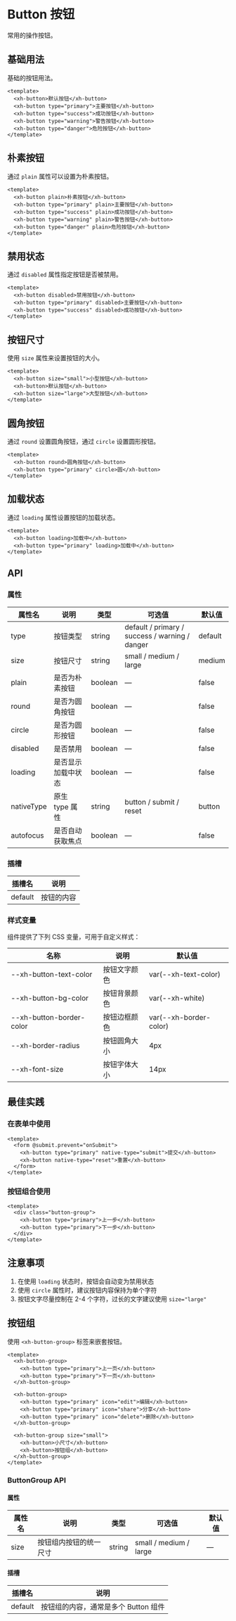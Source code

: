 # Button 按钮

常用的操作按钮。

## 基础用法

基础的按钮用法。

```vue
<template>
  <xh-button>默认按钮</xh-button>
  <xh-button type="primary">主要按钮</xh-button>
  <xh-button type="success">成功按钮</xh-button>
  <xh-button type="warning">警告按钮</xh-button>
  <xh-button type="danger">危险按钮</xh-button>
</template>
```

## 朴素按钮

通过 `plain` 属性可以设置为朴素按钮。

```vue
<template>
  <xh-button plain>朴素按钮</xh-button>
  <xh-button type="primary" plain>主要按钮</xh-button>
  <xh-button type="success" plain>成功按钮</xh-button>
  <xh-button type="warning" plain>警告按钮</xh-button>
  <xh-button type="danger" plain>危险按钮</xh-button>
</template>
```

## 禁用状态

通过 `disabled` 属性指定按钮是否被禁用。

```vue
<template>
  <xh-button disabled>禁用按钮</xh-button>
  <xh-button type="primary" disabled>主要按钮</xh-button>
  <xh-button type="success" disabled>成功按钮</xh-button>
</template>
```

## 按钮尺寸

使用 `size` 属性来设置按钮的大小。

```vue
<template>
  <xh-button size="small">小型按钮</xh-button>
  <xh-button>默认按钮</xh-button>
  <xh-button size="large">大型按钮</xh-button>
</template>
```

## 圆角按钮

通过 `round` 设置圆角按钮，通过 `circle` 设置圆形按钮。

```vue
<template>
  <xh-button round>圆角按钮</xh-button>
  <xh-button type="primary" circle>圆</xh-button>
</template>
```

## 加载状态

通过 `loading` 属性设置按钮的加载状态。

```vue
<template>
  <xh-button loading>加载中</xh-button>
  <xh-button type="primary" loading>加载中</xh-button>
</template>
```

## API

### 属性

| 属性名     | 说明               | 类型    | 可选值                                         | 默认值  |
| ---------- | ------------------ | ------- | ---------------------------------------------- | ------- |
| type       | 按钮类型           | string  | default / primary / success / warning / danger | default |
| size       | 按钮尺寸           | string  | small / medium / large                         | medium  |
| plain      | 是否为朴素按钮     | boolean | —                                              | false   |
| round      | 是否为圆角按钮     | boolean | —                                              | false   |
| circle     | 是否为圆形按钮     | boolean | —                                              | false   |
| disabled   | 是否禁用           | boolean | —                                              | false   |
| loading    | 是否显示加载中状态 | boolean | —                                              | false   |
| nativeType | 原生 type 属性     | string  | button / submit / reset                        | button  |
| autofocus  | 是否自动获取焦点   | boolean | —                                              | false   |

### 插槽

| 插槽名  | 说明       |
| ------- | ---------- |
| default | 按钮的内容 |

### 样式变量

组件提供了下列 CSS 变量，可用于自定义样式：

| 名称                     | 说明         | 默认值                 |
| ------------------------ | ------------ | ---------------------- |
| --xh-button-text-color   | 按钮文字颜色 | var(--xh-text-color)   |
| --xh-button-bg-color     | 按钮背景颜色 | var(--xh-white)        |
| --xh-button-border-color | 按钮边框颜色 | var(--xh-border-color) |
| --xh-border-radius       | 按钮圆角大小 | 4px                    |
| --xh-font-size           | 按钮字体大小 | 14px                   |

## 最佳实践

### 在表单中使用

```vue
<template>
  <form @submit.prevent="onSubmit">
    <xh-button type="primary" native-type="submit">提交</xh-button>
    <xh-button native-type="reset">重置</xh-button>
  </form>
</template>
```

### 按钮组合使用

```vue
<template>
  <div class="button-group">
    <xh-button type="primary">上一步</xh-button>
    <xh-button type="primary">下一步</xh-button>
  </div>
</template>
```

## 注意事项

1. 在使用 `loading` 状态时，按钮会自动变为禁用状态
2. 使用 `circle` 属性时，建议按钮内容保持为单个字符
3. 按钮文字尽量控制在 2-4 个字符，过长的文字建议使用 `size="large"`

## 按钮组

使用 `<xh-button-group>` 标签来嵌套按钮。

```vue
<template>
  <xh-button-group>
    <xh-button type="primary">上一页</xh-button>
    <xh-button type="primary">下一页</xh-button>
  </xh-button-group>

  <xh-button-group>
    <xh-button type="primary" icon="edit">编辑</xh-button>
    <xh-button type="primary" icon="share">分享</xh-button>
    <xh-button type="primary" icon="delete">删除</xh-button>
  </xh-button-group>

  <xh-button-group size="small">
    <xh-button>小尺寸</xh-button>
    <xh-button>按钮组</xh-button>
  </xh-button-group>
</template>
```

### ButtonGroup API

#### 属性

| 属性名 | 说明                   | 类型   | 可选值                 | 默认值 |
| ------ | ---------------------- | ------ | ---------------------- | ------ |
| size   | 按钮组内按钮的统一尺寸 | string | small / medium / large | —      |

#### 插槽

| 插槽名  | 说明                                 |
| ------- | ------------------------------------ |
| default | 按钮组的内容，通常是多个 Button 组件 |

